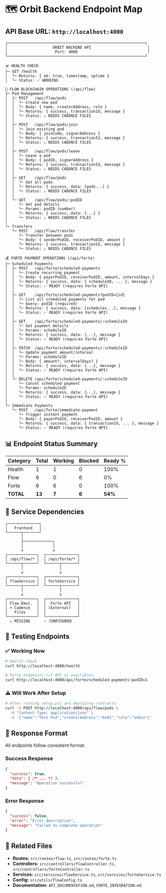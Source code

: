 # 🗺️ Orbit Backend Endpoint Map

## API Base URL: `http://localhost:4000`

```
┌─────────────────────────────────────────────────────────────┐
│                    ORBIT BACKEND API                         │
│                     Port: 4000                               │
└─────────────────────────────────────────────────────────────┘

📊 HEALTH CHECK
├─ GET /health
│  └─ Returns: { ok: true, timestamp, uptime }
│  └─ Status: ✅ WORKING

🌊 FLOW BLOCKCHAIN OPERATIONS (/api/flow)
├─ Pod Management
│  ├─ POST   /api/flow/pods
│  │  └─ Create new pod
│  │  └─ Body: { name, creatorAddress, role }
│  │  └─ Returns: { success, transactionId, message }
│  │  └─ Status: ⚠️ NEEDS CADENCE FILES
│  │
│  ├─ POST   /api/flow/pods/join
│  │  └─ Join existing pod
│  │  └─ Body: { joinCode, signerAddress }
│  │  └─ Returns: { success, transactionId, message }
│  │  └─ Status: ⚠️ NEEDS CADENCE FILES
│  │
│  ├─ POST   /api/flow/pods/leave
│  │  └─ Leave a pod
│  │  └─ Body: { podID, signerAddress }
│  │  └─ Returns: { success, transactionId, message }
│  │  └─ Status: ⚠️ NEEDS CADENCE FILES
│  │
│  ├─ GET    /api/flow/pods
│  │  └─ Get all pods
│  │  └─ Returns: { success, data: [pods...] }
│  │  └─ Status: ⚠️ NEEDS CADENCE FILES
│  │
│  └─ GET    /api/flow/pods/:podID
│     └─ Get pod details
│     └─ Params: podID (number)
│     └─ Returns: { success, data: {...} }
│     └─ Status: ⚠️ NEEDS CADENCE FILES
│
└─ Transfers
   └─ POST   /api/flow/transfer
      └─ Transfer between pods
      └─ Body: { senderPodID, receiverPodID, amount }
      └─ Returns: { success, transactionId, message }
      └─ Status: ⚠️ NEEDS CADENCE FILES

💰 FORTE PAYMENT OPERATIONS (/api/forte)
├─ Scheduled Payments
│  ├─ POST   /api/forte/scheduled-payments
│  │  └─ Create recurring payment
│  │  └─ Body: { payerPodID, receiverPodID, amount, intervalDays }
│  │  └─ Returns: { success, data: { scheduleID, ... }, message }
│  │  └─ Status: ✅ READY (requires Forte API)
│  │
│  ├─ GET    /api/forte/scheduled-payments?podID={id}
│  │  └─ List all scheduled payments for pod
│  │  └─ Query: podID (required)
│  │  └─ Returns: { success, data: [schedules...], message }
│  │  └─ Status: ✅ READY (requires Forte API)
│  │
│  ├─ GET    /api/forte/scheduled-payments/:scheduleID
│  │  └─ Get payment details
│  │  └─ Params: scheduleID
│  │  └─ Returns: { success, data: {...}, message }
│  │  └─ Status: ✅ READY (requires Forte API)
│  │
│  ├─ PATCH  /api/forte/scheduled-payments/:scheduleID
│  │  └─ Update payment amount/interval
│  │  └─ Params: scheduleID
│  │  └─ Body: { amount?, intervalDays? }
│  │  └─ Returns: { success, data: {...}, message }
│  │  └─ Status: ✅ READY (requires Forte API)
│  │
│  └─ DELETE /api/forte/scheduled-payments/:scheduleID
│     └─ Cancel scheduled payment
│     └─ Params: scheduleID
│     └─ Returns: { success, data: {...}, message }
│     └─ Status: ✅ READY (requires Forte API)
│
└─ Immediate Payments
   └─ POST   /api/forte/immediate-payment
      └─ Trigger instant payment
      └─ Body: { payerPodID, receiverPodID, amount }
      └─ Returns: { success, data: { transactionId, ... }, message }
      └─ Status: ✅ READY (requires Forte API)
```

## 📊 Endpoint Status Summary

| Category | Total | Working | Blocked | Ready % |
|----------|-------|---------|---------|---------|
| Health | 1 | 1 | 0 | 100% |
| Flow | 6 | 0 | 6 | 0% |
| Forte | 6 | 6 | 0 | 100% |
| **TOTAL** | **13** | **7** | **6** | **54%** |

## 🔧 Service Dependencies

```
┌──────────────┐
│   Frontend   │
└──────┬───────┘
       │
       ├─────────────┐
       │             │
       v             v
┌─────────────┐  ┌──────────────┐
│ /api/flow/* │  │ /api/forte/* │
└──────┬──────┘  └──────┬───────┘
       │                │
       v                v
┌─────────────┐  ┌──────────────┐
│ flowService │  │ forteService │
└──────┬──────┘  └──────┬───────┘
       │                │
       v                v
┌─────────────┐  ┌──────────────┐
│ Flow Emul.  │  │  Forte API   │
│ + Cadence   │  │ (External)   │
│   Files     │  │              │
└─────────────┘  └──────────────┘
  ⚠️ MISSING      ✅ CONFIGURED
```

## 🎯 Testing Endpoints

### ✅ Working Now
```bash
# Health check
curl http://localhost:4000/health

# Forte endpoints (if API is available)
curl http://localhost:4000/api/forte/scheduled-payments?podID=1
```

### ⚠️ Will Work After Setup
```bash
# After running setup.ps1 and deploying contracts
curl -X POST http://localhost:4000/api/flow/pods \
  -H "Content-Type: application/json" \
  -d '{"name":"Test Pod","creatorAddress":"0x01","role":"admin"}'
```

## 📝 Response Format

All endpoints follow consistent format:

### Success Response
```json
{
  "success": true,
  "data": { /* ... */ },
  "message": "Operation successful"
}
```

### Error Response
```json
{
  "success": false,
  "error": "Error description",
  "message": "Failed to complete operation"
}
```

## 🔗 Related Files

- **Routes:** `src/routes/flow.ts`, `src/routes/forte.ts`
- **Controllers:** `src/controllers/flowController.ts`, `src/controllers/forteController.ts`
- **Services:** `src/services/flowService.ts`, `src/services/forteService.ts`
- **Config:** `src/utils/flowConfig.ts`
- **Documentation:** `API_DOCUMENTATION.md`, `FORTE_INTEGRATION.md`
